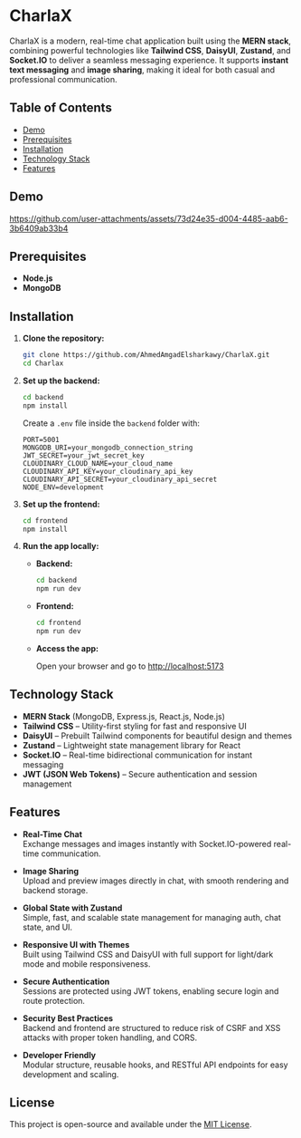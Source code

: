 # CharlaX
CharlaX is a modern, real-time chat application built using the **MERN stack**, combining powerful technologies like **Tailwind CSS**, **DaisyUI**, **Zustand**, and **Socket.IO** to deliver a seamless messaging experience. It supports **instant text messaging** and **image sharing**, making it ideal for both casual and professional communication.

## Table of Contents
- [Demo](#demo)
- [Prerequisites](#prerequisites)
- [Installation](#installation)
- [Technology Stack](#technology-stack)
- [Features](#features)

## Demo
https://github.com/user-attachments/assets/73d24e35-d004-4485-aab6-3b6409ab33b4

## Prerequisites

- **Node.js**
- **MongoDB** 


## Installation

1. **Clone the repository:**

   ```bash
   git clone https://github.com/AhmedAmgadElsharkawy/CharlaX.git
   cd Charlax
   ```

2. **Set up the backend:**

   ```bash
   cd backend
   npm install
   ```

   Create a `.env` file inside the `backend` folder with:

   ```env
   PORT=5001
   MONGODB_URI=your_mongodb_connection_string
   JWT_SECRET=your_jwt_secret_key
   CLOUDINARY_CLOUD_NAME=your_cloud_name
   CLOUDINARY_API_KEY=your_cloudinary_api_key
   CLOUDINARY_API_SECRET=your_cloudinary_api_secret
   NODE_ENV=development
   ```

3. **Set up the frontend:**

   ```bash
   cd frontend
   npm install
   ```

4. **Run the app locally:**

   - **Backend:**

     ```bash
     cd backend
     npm run dev
     ```

   - **Frontend:**

     ```bash
     cd frontend
     npm run dev
     ```

   - **Access the app:**

     Open your browser and go to [http://localhost:5173](http://localhost:5173)

## Technology Stack

- **MERN Stack** (MongoDB, Express.js, React.js, Node.js)
- **Tailwind CSS** – Utility-first styling for fast and responsive UI
- **DaisyUI** – Prebuilt Tailwind components for beautiful design and themes
- **Zustand** – Lightweight state management library for React
- **Socket.IO** – Real-time bidirectional communication for instant messaging
- **JWT (JSON Web Tokens)** – Secure authentication and session management


## Features

- **Real-Time Chat**  
  Exchange messages and images instantly with Socket.IO-powered real-time communication.

- **Image Sharing**  
  Upload and preview images directly in chat, with smooth rendering and backend storage.

- **Global State with Zustand**  
  Simple, fast, and scalable state management for managing auth, chat state, and UI.

- **Responsive UI with Themes**  
  Built using Tailwind CSS and DaisyUI with full support for light/dark mode and mobile responsiveness.

- **Secure Authentication**  
  Sessions are protected using JWT tokens, enabling secure login and route protection.

- **Security Best Practices**  
  Backend and frontend are structured to reduce risk of CSRF and XSS attacks with proper token handling, and CORS.

- **Developer Friendly**  
  Modular structure, reusable hooks, and RESTful API endpoints for easy development and scaling.


## License

This project is open-source and available under the [MIT License](LICENSE).
